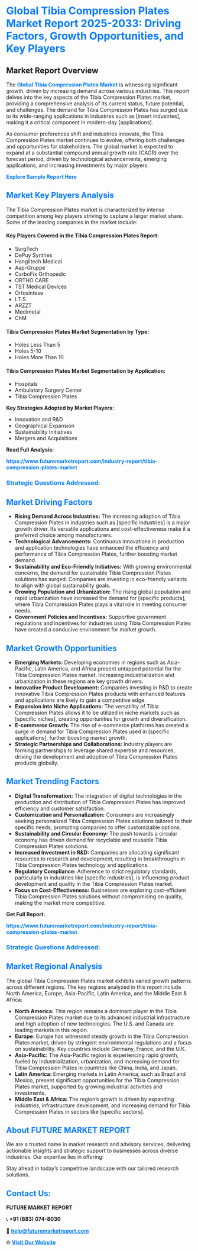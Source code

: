 <h1 style="color: #007BFF;">Global Tibia Compression Plates Market Report 2025-2033: Driving Factors, Growth Opportunities, and Key Players</h1>

<section id="overview">
<h2>Market Report Overview</h2>
<p>The <a href="https://www.futuremarketreport.com/industry-report/tibia-compression-plates-market" style="color: #007BFF; text-decoration: none;"><strong>Global Tibia Compression Plates Market</strong></a> is witnessing significant growth, driven by increasing demand across various industries. This report delves into the key aspects of the Tibia Compression Plates market, providing a comprehensive analysis of its current status, future potential, and challenges. The demand for Tibia Compression Plates has surged due to its wide-ranging applications in industries such as [insert industries], making it a critical component in modern-day [applications].</p>
<p>As consumer preferences shift and industries innovate, the Tibia Compression Plates market continues to evolve, offering both challenges and opportunities for stakeholders. The global market is expected to expand at a substantial compound annual growth rate (CAGR) over the forecast period, driven by technological advancements, emerging applications, and increasing investments by major players.</p>
</section>

<section id="overview">
<p><a href="https://www.futuremarketreport.com/request-sample/reportId=126869" style="color: #007BFF; text-decoration: none;"><strong>Explore Sample Report Here</strong></a></p>
</section>

<section id="key-players">
<h2 style="color: #007BFF;">Market Key Players Analysis</h2>
<p>The Tibia Compression Plates market is characterized by intense competition among key players striving to capture a larger market share. Some of the leading companies in the market include:</p>
<h4>Key Players Covered in the Tibia Compression Plates Report:</h4>
<ul><li>SurgTech</li><li>DePuy Synthes</li><li>Hangiltech Medical</li><li>Aap-Gruppe</li><li>CarboFix Orthopedic</li><li>ORTHO CARE</li><li>TST Medical Devices</li><li>Ortosintese</li><li>I.T.S.</li><li>ARZZT</li><li>Medimetal</li><li>ChM</li></ul>
<h4>Tibia Compression Plates Market Segmentation by Type:</h4>
<ul><li>Holes Less Than 5</li><li>Holes 5-10</li><li>Holes More Than 10</li></ul>

<h4>Tibia Compression Plates Market Segmentation by Application:</h4>
<ul><li>Hospitals</li><li>Ambulatory Surgery Center</li><li>Tibia Compression Plates</li></ul>
<p><strong>Key Strategies Adopted by Market Players:</strong></p>
<ul>
<li>Innovation and R&D</li>
<li>Geographical Expansion</li>
<li>Sustainability Initiatives</li>
<li>Mergers and Acquisitions</li>
</ul>
</section>

<section>
<p><strong>Read Full Analysis: </strong></p><a href="https://www.futuremarketreport.com/industry-report/tibia-compression-plates-market" style="color: #007BFF; text-decoration: none;"><strong>https://www.futuremarketreport.com/industry-report/tibia-compression-plates-market</strong></a>
<h3 style="color: #007BFF;">Strategic Questions Addressed:</h3>
</section>

<section id="driving-factors">
<h2 style="color: #007BFF;">Market Driving Factors</h2>
<ul>
<li><strong>Rising Demand Across Industries:</strong> The increasing adoption of Tibia Compression Plates in industries such as [specific industries] is a major growth driver. Its versatile applications and cost-effectiveness make it a preferred choice among manufacturers.</li>
<li><strong>Technological Advancements:</strong> Continuous innovations in production and application technologies have enhanced the efficiency and performance of Tibia Compression Plates, further boosting market demand.</li>
<li><strong>Sustainability and Eco-Friendly Initiatives:</strong> With growing environmental concerns, the demand for sustainable Tibia Compression Plates solutions has surged. Companies are investing in eco-friendly variants to align with global sustainability goals.</li>
<li><strong>Growing Population and Urbanization:</strong> The rising global population and rapid urbanization have increased the demand for [specific products], where Tibia Compression Plates plays a vital role in meeting consumer needs.</li>
<li><strong>Government Policies and Incentives:</strong> Supportive government regulations and incentives for industries using Tibia Compression Plates have created a conducive environment for market growth.</li>
</ul>
</section>

<section id="growth-opportunities">
<h2 style="color: #007BFF;">Market Growth Opportunities</h2>
<ul>
<li><strong>Emerging Markets:</strong> Developing economies in regions such as Asia-Pacific, Latin America, and Africa present untapped potential for the Tibia Compression Plates market. Increasing industrialization and urbanization in these regions are key growth drivers.</li>
<li><strong>Innovative Product Development:</strong> Companies investing in R&D to create innovative Tibia Compression Plates products with enhanced features and applications are likely to gain a competitive edge.</li>
<li><strong>Expansion into Niche Applications:</strong> The versatility of Tibia Compression Plates allows it to be utilized in niche markets such as [specific niches], creating opportunities for growth and diversification.</li>
<li><strong>E-commerce Growth:</strong> The rise of e-commerce platforms has created a surge in demand for Tibia Compression Plates used in [specific applications], further boosting market growth.</li>
<li><strong>Strategic Partnerships and Collaborations:</strong> Industry players are forming partnerships to leverage shared expertise and resources, driving the development and adoption of Tibia Compression Plates products globally.</li>
</ul>
</section>

<section id="trending-factors">
<h2 style="color: #007BFF;">Market Trending Factors</h2>
<ul>
<li><strong>Digital Transformation:</strong> The integration of digital technologies in the production and distribution of Tibia Compression Plates has improved efficiency and customer satisfaction.</li>
<li><strong>Customization and Personalization:</strong> Consumers are increasingly seeking personalized Tibia Compression Plates solutions tailored to their specific needs, prompting companies to offer customizable options.</li>
<li><strong>Sustainability and Circular Economy:</strong> The push towards a circular economy has driven demand for recyclable and reusable Tibia Compression Plates solutions.</li>
<li><strong>Increased Investment in R&D:</strong> Companies are allocating significant resources to research and development, resulting in breakthroughs in Tibia Compression Plates technology and applications.</li>
<li><strong>Regulatory Compliance:</strong> Adherence to strict regulatory standards, particularly in industries like [specific industries], is influencing product development and quality in the Tibia Compression Plates market.</li>
<li><strong>Focus on Cost-Effectiveness:</strong> Businesses are exploring cost-efficient Tibia Compression Plates solutions without compromising on quality, making the market more competitive.</li>
</ul>
</section>

<section>
<p><strong>Get Full Report: </strong></p><a href="https://www.futuremarketreport.com/industry-report/tibia-compression-plates-market" style="color: #007BFF; text-decoration: none;"><strong>https://www.futuremarketreport.com/industry-report/tibia-compression-plates-market</strong></a>
<h3 style="color: #007BFF;">Strategic Questions Addressed:</h3>
</section>


<section id="regional-analysis">
<h2 style="color: #007BFF;">Market Regional Analysis</h2>
<p>The global Tibia Compression Plates market exhibits varied growth patterns across different regions. The key regions analyzed in this report include North America, Europe, Asia-Pacific, Latin America, and the Middle East & Africa:</p>
<ul>
<li><strong>North America:</strong> This region remains a dominant player in the Tibia Compression Plates market due to its advanced industrial infrastructure and high adoption of new technologies. The U.S. and Canada are leading markets in this region.</li>
<li><strong>Europe:</strong> Europe has witnessed steady growth in the Tibia Compression Plates market, driven by stringent environmental regulations and a focus on sustainability. Key countries include Germany, France, and the U.K.</li>
<li><strong>Asia-Pacific:</strong> The Asia-Pacific region is experiencing rapid growth, fueled by industrialization, urbanization, and increasing demand for Tibia Compression Plates in countries like China, India, and Japan.</li>
<li><strong>Latin America:</strong> Emerging markets in Latin America, such as Brazil and Mexico, present significant opportunities for the Tibia Compression Plates market, supported by growing industrial activities and investments.</li>
<li><strong>Middle East & Africa:</strong> The region’s growth is driven by expanding industries, infrastructure development, and increasing demand for Tibia Compression Plates in sectors like [specific sectors].</li>
</ul>
</section>

<footer>
<h2 style="color: #007BFF;">About FUTURE MARKET REPORT</h2>
<p>We are a trusted name in market research and advisory services, delivering actionable insights and strategic support to businesses across diverse industries. Our expertise lies in offering:</p>

<p>Stay ahead in today’s competitive landscape with our tailored research solutions.</p>

<h2 style="color: #007BFF;">Contact Us:</h2>
<p><strong>FUTURE MARKET REPORT</strong></p>
<p>📞 <strong>+91 (883) 074-8030</strong></p>
<p>📧 <strong><a href="mailto:help@futuremarketreport.com" style="color: #007BFF;">help@futuremarketreport.com</a></strong></p>
<p>🌐 <strong><a href="https://www.futuremarketreport.com/" style="color: #007BFF;">Visit Our Website</a></strong></p>
</footer>